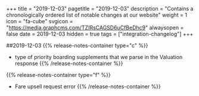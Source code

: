 +++
title = "2019-12-03"
pagetitle = "2019-12-03"
description = "Contains a chronologically ordered list of notable changes at our website"
weight = 1
icon = "fa-cube"
svgicon = "https://media.graphcms.com/TZIRsCAGSD6uCfBeDhc9"
alwaysopen = false
date = 2019-12-03
hidden = true
tags = ["integration-changelog"]
+++

##2019-12-03
{{% release-notes-container type="c" %}}
- type of priority boarding supplements that we parse in the Valuation response
{{% /release-notes-container %}}

{{% release-notes-container type="f" %}}
- Fare upsell request error
{{% /release-notes-container %}}